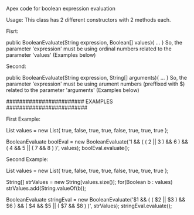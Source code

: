 Apex code for boolean expression evaluation

Usage:
This class has 2 different constructors with 2 methods each.

Fisrt:

public BooleanEvaluate(String expression, Boolean[] values){ ... }
So, the parameter 'expression' must be using ordinal numbers related to the parameter 'values'  (Examples below)

Second:

public BooleanEvaluate(String expression, String[] arguments){ ... }
So, the parameter 'expression' must be using arument numbers (preffixed with $) related to the parameter 'arguments' (Examples below)

######################## EXAMPLES #########################

First Example:

List<Boolean> values = new List<Boolean>{
true, false, true, true, false, true, true, true
};

BooleanEvaluate boolEval = new BooleanEvaluate('1 && ( ( 2 || 3 ) && 6 ) && ( 4 && 5 || ( 7 && 8 ) )', values);
boolEval.evaluate();

Second Example:

List<Boolean> values = new List<Boolean>{
true, false, true, true, false, true, true, true
};

String[] strValues = new String[values.size()];
for(Boolean b : values)
    strValues.add(String.valueOf(b));

BooleanEvaluate stringEval = new BooleanEvaluate('$1 && ( ( $2 || $3 ) && $6 ) && ( $4 && $5 || ( $7 && $8 ) )', strValues);
stringEval.evaluate();

